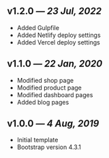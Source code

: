 ## v1.2.0 _— 23 Jul, 2022_

- Added Gulpfile
- Added Netlify deploy settings
- Added Vercel deploy settings

## v1.1.0 _— 22 Jan, 2020_

- Modified shop page
- Modified product page
- Modified dashboard pages
- Added blog pages

## v1.0.0 _— 4 Aug, 2019_

- Initial template
- Bootstrap version 4.3.1
